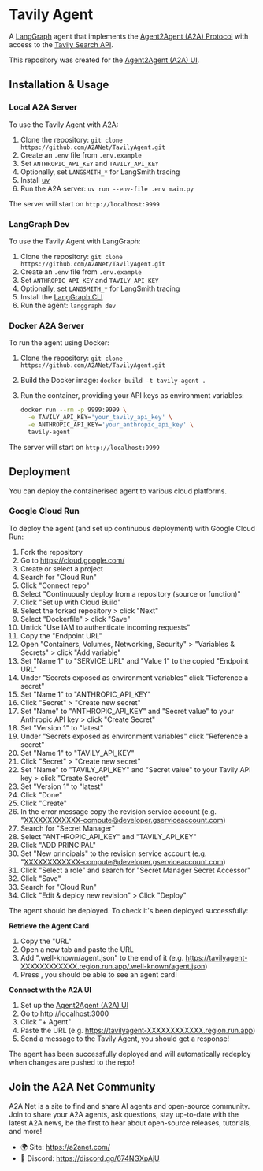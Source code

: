 # Tavily Agent

A [LangGraph](https://langchain-ai.github.io/langgraph/) agent that implements the [Agent2Agent (A2A) Protocol](https://google-a2a.github.io/A2A/) with access to the [Tavily Search API](https://www.tavily.com/).

This repository was created for the [Agent2Agent (A2A) UI](https://github.com/A2ANet/A2AUI).

## Installation & Usage

### Local A2A Server

To use the Tavily Agent with A2A:

1. Clone the repository: `git clone https://github.com/A2ANet/TavilyAgent.git`
2. Create an `.env` file from `.env.example`
3. Set `ANTHROPIC_API_KEY` and `TAVILY_API_KEY`
4. Optionally, set `LANGSMITH_*` for LangSmith tracing
5. Install [uv](https://docs.astral.sh/uv/)
6. Run the A2A server: `uv run --env-file .env main.py`

The server will start on `http://localhost:9999`

### LangGraph Dev

To use the Tavily Agent with LangGraph:

1. Clone the repository: `git clone https://github.com/A2ANet/TavilyAgent.git`
2. Create an `.env` file from `.env.example`
3. Set `ANTHROPIC_API_KEY` and `TAVILY_API_KEY`
4. Optionally, set `LANGSMITH_*` for LangSmith tracing
5. Install the [LangGraph CLI](https://langchain-ai.github.io/langgraph/)
6. Run the agent: `langgraph dev`

### Docker A2A Server

To run the agent using Docker:

1. Clone the repository: `git clone https://github.com/A2ANet/TavilyAgent.git`
2. Build the Docker image: `docker build -t tavily-agent .`
3. Run the container, providing your API keys as environment variables:

   ```bash
   docker run --rm -p 9999:9999 \
     -e TAVILY_API_KEY='your_tavily_api_key' \
     -e ANTHROPIC_API_KEY='your_anthropic_api_key' \
     tavily-agent
   ```

The server will start on `http://localhost:9999`

## Deployment

You can deploy the containerised agent to various cloud platforms.

### Google Cloud Run

To deploy the agent (and set up continuous deployment) with Google Cloud Run:

1. Fork the repository
2. Go to https://cloud.google.com/
3. Create or select a project
4. Search for "Cloud Run"
5. Click "Connect repo"
6. Select "Continuously deploy from a repository (source or function)"
7. Click "Set up with Cloud Build"
8. Select the forked repository > click "Next"
9. Select "Dockerfile" > click "Save"
10. Untick "Use IAM to authenticate incoming requests"
11. Copy the "Endpoint URL"
12. Open "Containers, Volumes, Networking, Security" > "Variables & Secrets" > click "Add variable"
13. Set "Name 1" to "SERVICE_URL" and "Value 1" to the copied "Endpoint URL"
14. Under "Secrets exposed as environment variables" click "Reference a secret"
15. Set "Name 1" to "ANTHROPIC_API_KEY"
16. Click "Secret" > "Create new secret"
17. Set "Name" to "ANTHROPIC_API_KEY" and "Secret value" to your Anthropic API key > click "Create Secret"
18. Set "Version 1" to "latest"
19. Under "Secrets exposed as environment variables" click "Reference a secret"
20. Set "Name 1" to "TAVILY_API_KEY"
21. Click "Secret" > "Create new secret"
22. Set "Name" to "TAVILY_API_KEY" and "Secret value" to your Tavily API key > click "Create Secret"
23. Set "Version 1" to "latest"
24. Click "Done"
25. Click "Create"
26. In the error message copy the revision service account (e.g. "XXXXXXXXXXXX-compute@developer.gserviceaccount.com)
27. Search for "Secret Manager"
28. Select "ANTHROPIC_API_KEY" and "TAVILY_API_KEY"
29. Click "ADD PRINCIPAL"
30. Set "New principals" to the revision service account (e.g. "XXXXXXXXXXXX-compute@developer.gserviceaccount.com)
31. Click "Select a role" and search for "Secret Manager Secret Accessor"
32. Click "Save"
33. Search for "Cloud Run"
34. Click "Edit & deploy new revision" > Click "Deploy"

The agent should be deployed. To check it's been deployed successfully:

**Retrieve the Agent Card**

1. Copy the "URL"
2. Open a new tab and paste the URL
3. Add ".well-known/agent.json" to the end of it (e.g. https://tavilyagent-XXXXXXXXXXXX.region.run.app/.well-known/agent.json)
4. Press <ENTER>, you should be able to see an agent card!

**Connect with the A2A UI**

1. Set up the [Agent2Agent (A2A) UI](https://github.com/A2ANet/A2AUI)
2. Go to http://localhost:3000
3. Click "+ Agent"
4. Paste the URL (e.g. https://tavilyagent-XXXXXXXXXXXX.region.run.app)
5. Send a message to the Tavily Agent, you should get a response!

The agent has been successfully deployed and will automatically redeploy when changes are pushed to the repo!

## Join the A2A Net Community

A2A Net is a site to find and share AI agents and open-source community. Join to share your A2A agents, ask questions, stay up-to-date with the latest A2A news, be the first to hear about open-source releases, tutorials, and more!

- 🌍 Site: https://a2anet.com/
- 🤖 Discord: https://discord.gg/674NGXpAjU
